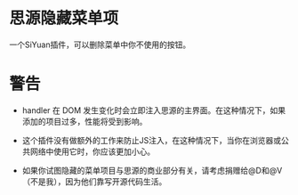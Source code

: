 # 思源隐藏菜单项

一个SiYuan插件，可以删除菜单中你不使用的按钮。

# 警告

- handler 在 DOM 发生变化时会立即注入思源的主界面。在这种情况下，如果添加的项目过多，性能将受到影响。

- 这个插件没有做额外的工作来防止JS注入，在这种情况下，当你在浏览器或公共网络中使用它时，你应该更加小心。

- 如果你试图隐藏的菜单项目与思源的商业部分有关，请考虑捐赠给@D和@V（不是我），因为他们靠写开源代码生活。 